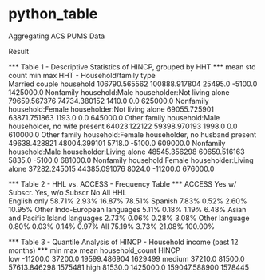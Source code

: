 # python_table
Aggregating ACS PUMS Data

Result 

*** Table 1 - Descriptive Statistics of HINCP, grouped by HHT ***
                                                                        mean            std    count      min        max
HHT - Household/family type                                                                                             
Married couple household                                       106790.565562  100888.917804  25495.0  -5100.0  1425000.0
Nonfamily household:Male householder:Not living alone           79659.567376   74734.380152   1410.0      0.0   625000.0
Nonfamily household:Female householder:Not living alone         69055.725901   63871.751863   1193.0      0.0   645000.0
Other family household:Male householder, no wife present        64023.122122   59398.970193   1998.0      0.0   610000.0
Other family household:Female householder, no husband present   49638.428821   48004.399101   5718.0  -5100.0   609000.0
Nonfamily household:Male householder:Living alone               48545.356298   60659.516163   5835.0  -5100.0   681000.0
Nonfamily household:Female householder:Living alone             37282.245015   44385.091076   8024.0 -11200.0   676000.0

*** Table 2 - HHL vs. ACCESS - Frequency Table ***
ACCESS                             Yes w/ Subscr. Yes, w/o Subscr      No      All
HHL                                                                               
English only                               58.71%           2.93%  16.87%   78.51%
Spanish                                     7.83%           0.52%   2.60%   10.95%
Other Indo-European languages               5.11%           0.18%   1.19%    6.48%
Asian and Pacific Island languages          2.73%           0.06%   0.28%    3.08%
Other language                              0.80%           0.03%   0.14%    0.97%
All                                        75.19%           3.73%  21.08%  100.00%

*** Table 3 - Quantile Analysis of HINCP - Household income (past 12 months) ***
            min        max           mean  household_count
HINCP                                                     
low    -11200.0    37200.0   19599.486904          1629499
medium  37210.0    81500.0   57613.846298          1575481
high    81530.0  1425000.0  159047.588900          1578445
